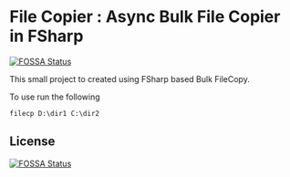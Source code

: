 # File Copier : Async Bulk File Copier in FSharp
[![FOSSA Status](https://app.fossa.com/api/projects/git%2Bgithub.com%2Fabhaymin%2FFileCopier.svg?type=shield)](https://app.fossa.com/projects/git%2Bgithub.com%2Fabhaymin%2FFileCopier?ref=badge_shield)


This small project to created using FSharp based Bulk FileCopy.

To use run the following 
```
filecp D:\dir1 C:\dir2
```



## License
[![FOSSA Status](https://app.fossa.com/api/projects/git%2Bgithub.com%2Fabhaymin%2FFileCopier.svg?type=large)](https://app.fossa.com/projects/git%2Bgithub.com%2Fabhaymin%2FFileCopier?ref=badge_large)